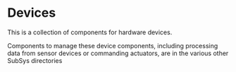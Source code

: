 # Devices

This is a collection of components for hardware devices. 

Components to manage these device components, including processing data from sensor devices or commanding actuators, are in the various other SubSys directories